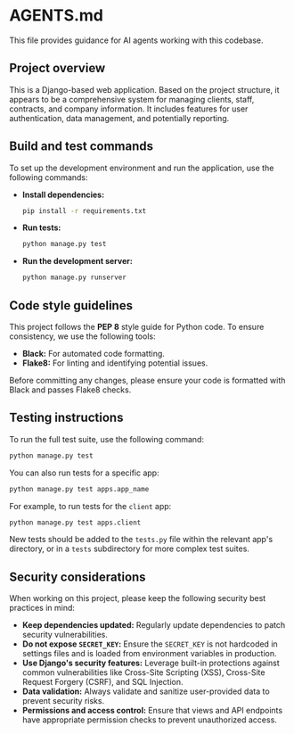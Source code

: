 # AGENTS.md

This file provides guidance for AI agents working with this codebase.

## Project overview

This is a Django-based web application. Based on the project structure, it appears to be a comprehensive system for managing clients, staff, contracts, and company information. It includes features for user authentication, data management, and potentially reporting.

## Build and test commands

To set up the development environment and run the application, use the following commands:

- **Install dependencies:**
  ```bash
  pip install -r requirements.txt
  ```

- **Run tests:**
  ```bash
  python manage.py test
  ```

- **Run the development server:**
  ```bash
  python manage.py runserver
  ```

## Code style guidelines

This project follows the **PEP 8** style guide for Python code. To ensure consistency, we use the following tools:

- **Black:** For automated code formatting.
- **Flake8:** For linting and identifying potential issues.

Before committing any changes, please ensure your code is formatted with Black and passes Flake8 checks.

## Testing instructions

To run the full test suite, use the following command:

```bash
python manage.py test
```

You can also run tests for a specific app:

```bash
python manage.py test apps.app_name
```

For example, to run tests for the `client` app:

```bash
python manage.py test apps.client
```

New tests should be added to the `tests.py` file within the relevant app's directory, or in a `tests` subdirectory for more complex test suites.

## Security considerations

When working on this project, please keep the following security best practices in mind:

- **Keep dependencies updated:** Regularly update dependencies to patch security vulnerabilities.
- **Do not expose `SECRET_KEY`:** Ensure the `SECRET_KEY` is not hardcoded in settings files and is loaded from environment variables in production.
- **Use Django's security features:** Leverage built-in protections against common vulnerabilities like Cross-Site Scripting (XSS), Cross-Site Request Forgery (CSRF), and SQL Injection.
- **Data validation:** Always validate and sanitize user-provided data to prevent security risks.
- **Permissions and access control:** Ensure that views and API endpoints have appropriate permission checks to prevent unauthorized access.
